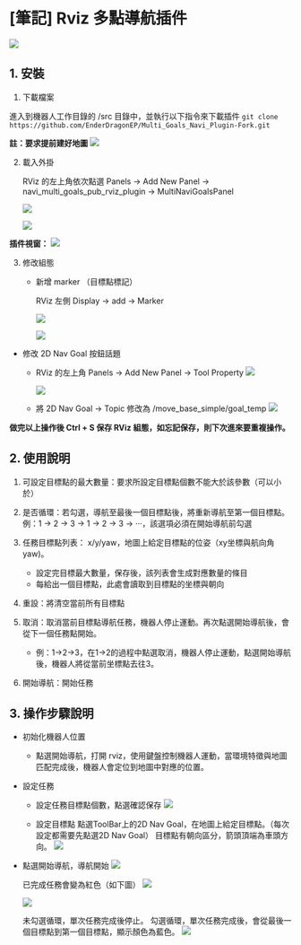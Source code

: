 
# [筆記] Rviz 多點導航插件

![](images/intro.png)

## 1. 安裝

1. 下載檔案

  進入到機器人工作目錄的 /src 目錄中，並執行以下指令來下載插件
    ```
    git clone https://github.com/EnderDragonEP/Multi_Goals_Navi_Plugin-Fork.git
    ```

  **註：要求提前建好地圖**
  ![](images/intro1.png)

2. 載入外掛

    RViz 的左上角依次點選 Panels → Add New Panel → navi_multi_goals_pub_rviz_plugin → MultiNaviGoalsPanel

    ![](images/intro2.png)

    ![](images/intro3.png)

**插件視窗：**
![](images/intro4.png)

3. 修改組態
    * 新增 marker （目標點標記）
    
        RViz 左側 Display → add → Marker

        ![](images/intro5.png)

        ![](images/intro6.png)
  * 修改 2D Nav Goal 按鈕話題
    * RViz 的左上角 Panels → Add New Panel → Tool Property
    ![](images/intro7.png)

        ![](images/intro8.png)

    * 將 2D Nav Goal → Topic 修改為 /move_base_simple/goal_temp
    ![](images/intro9.png)

**做完以上操作後 Ctrl  + S 保存 RViz 組態，如忘記保存，則下次進來要重複操作。**

## 2. 使用說明
1. 可設定目標點的最大數量：要求所設定目標點個數不能大於該參數（可以小於）
2. 是否循環：若勾選，導航至最後一個目標點後，將重新導航至第一個目標點。例：1 → 2 → 3 → 1 → 2 → 3 → ···，該選項必須在開始導航前勾選
3. 任務目標點列表： x/y/yaw，地圖上給定目標點的位姿（xy坐標與航向角yaw)。

   * 設定完目標最大數量，保存後，該列表會生成對應數量的條目
   * 每給出一個目標點，此處會讀取到目標點的坐標與朝向
4. 重設：將清空當前所有目標點
5. 取消：取消當前目標點導航任務，機器人停止運動。再次點選開始導航後，會從下一個任務點開始。

   * 例：1→2→3，在1→2的過程中點選取消，機器人停止運動，點選開始導航後，機器人將從當前坐標點去往3。
6. 開始導航：開始任務

## 3. 操作步驟說明
* 初始化機器人位置

  * 點選開始導航，打開 rviz，使用鍵盤控制機器人運動，當環境特徵與地圖匹配完成後，機器人會定位到地圖中對應的位置。
* 設定任務

  * 設定任務目標點個數，點選確認保存
    ![](images/intro16.png)

  * 設定目標點
    點選ToolBar上的2D Nav Goal，在地圖上給定目標點。（每次設定都需要先點選2D Nav Goal）
    目標點有朝向區分，箭頭頂端為車頭方向。
    ![](images/intro11.png)

* 點選開始導航，導航開始
  ![](images/intro12.png)

  已完成任務會變為紅色（如下圖）
  ![](images/intro13.png)

  ![](images/intro14.png)

  未勾選循環，單次任務完成後停止。
  勾選循環，單次任務完成後，會從最後一個目標點到第一個目標點，顯示顏色為藍色。
  ![](images/intro15.png)

